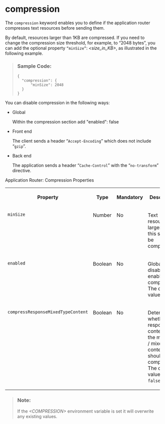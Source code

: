 <!-- loioff906e7f99dd4b3a814fbf696433ed99 -->

# compression

The `compression` keyword enables you to define if the application router compresses text resources before sending them.



By default, resources larger than 1KB are compressed. If you need to change the compression size threshold, for example, to “2048 bytes”, you can add the optional property `“minSize”`: *<size\_in\_KB\>*, as illustrated in the following example.

> ### Sample Code:  
> ```
> {
>   "compression": {
>       "minSize": 2048
>   }
> }
> ```

You can disable compression in the following ways:

-   Global

    Within the compression section add "enabled": false

-   Front end

    The client sends a header “`Accept-Encoding`” which does not include “`gzip`”.

-   Back end

    The application sends a header “`Cache-Control`” with the “`no-transform`” directive.


<a name="loioff906e7f99dd4b3a814fbf696433ed99__table_ikc_z2n_tx"/>Application Router: Compression Properties


<table>
<tr>
<th valign="top">

Property



</th>
<th valign="top">

Type



</th>
<th valign="top">

Mandatory



</th>
<th valign="top">

Description



</th>
</tr>
<tr>
<td valign="top">

 `minSize` 



</td>
<td valign="top">

Number



</td>
<td valign="top">

No



</td>
<td valign="top">

Text resources larger than this size will be compressed.



</td>
</tr>
<tr>
<td valign="top">

 `enabled` 



</td>
<td valign="top">

Boolean



</td>
<td valign="top">

No



</td>
<td valign="top">

Globally disables or enables compression. The default value is true.



</td>
</tr>
<tr>
<td valign="top">

 `compressResponseMixedTypeContent` 



</td>
<td valign="top">

Boolean



</td>
<td valign="top">

No



</td>
<td valign="top">

Determines whether response content of the multipart / mixed content type should be compressed. The default value is `false`.



</td>
</tr>
</table>

> ### Note:  
> If the *<COMPRESSION\>* environment variable is set it will overwrite any existing values.

